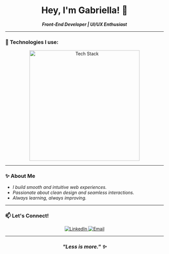 <h1 align="center">Hey, I'm Gabriella! 🌿</h1>

<p align="center">
  <strong><em>Front-End Developer | UI/UX Enthusiast</em></strong>
</p>

---

### 🚀 **Technologies I use:**
<p align="center">
  <img src="https://skillicons.dev/icons?i=html,css,js,react,tailwind,git,nodejs" alt="Tech Stack" width="350"/>
</p>

---

### ✨ **About Me**
- _I build smooth and intuitive web experiences._
- _Passionate about clean design and seamless interactions._
- _Always learning, always improving._

---

### 📫 **Let's Connect!**
<p align="center">
  <a href="https://www.linkedin.com/in/gabriellamsa/" target="_blank" rel="noopener noreferrer">
    <img src="https://img.shields.io/badge/LinkedIn-ff69b4?style=for-the-badge&logo=linkedin&logoColor=white" alt="LinkedIn"/>
  </a>
  <a href="mailto:gabriellamsandrade@gmail.com" target="_blank" rel="noopener noreferrer">
    <img src="https://img.shields.io/badge/Email-ff1493?style=for-the-badge&logo=gmail&logoColor=white" alt="Email"/>
  </a>
</p>

---

<h3 align="center"><em>"Less is more." ✨</em></h3>
